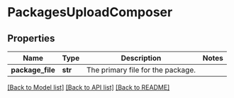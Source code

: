 # PackagesUploadComposer

## Properties
Name | Type | Description | Notes
------------ | ------------- | ------------- | -------------
**package_file** | **str** | The primary file for the package. | 

[[Back to Model list]](../README.md#documentation-for-models) [[Back to API list]](../README.md#documentation-for-api-endpoints) [[Back to README]](../README.md)


